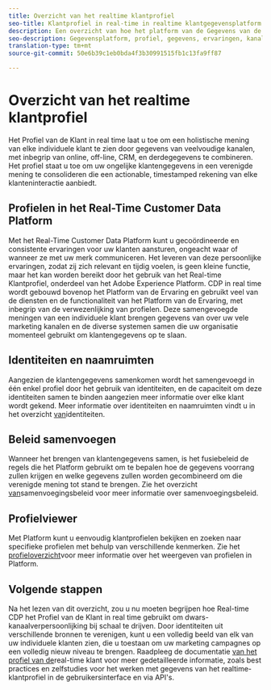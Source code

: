 ```yaml
---
title: Overzicht van het realtime klantprofiel
seo-title: Klantprofiel in real-time in realtime klantgegevensplatform
description: Een overzicht van hoe het platform van de Gegevens van de Klant in real time u toelaat om gecoördineerde, verenigbare, relevante ervaringen voor uw klanten te drijven gebruikend de Profielen van de Klant in real time.
seo-description: Gegevensplatform, profiel, gegevens, ervaringen, kanalen voor klanten in realtime
translation-type: tm+mt
source-git-commit: 50e6b39c1eb0bda4f3b30991515fb1c13fa9ff87

---
```



# Overzicht van het realtime klantprofiel

Het Profiel van de Klant in real time laat u toe om een holistische mening van elke individuele klant te zien door gegevens van veelvoudige kanalen, met inbegrip van online, off-line, CRM, en derdegegevens te combineren. Het profiel staat u toe om uw ongelijke klantengegevens in een verenigde mening te consolideren die een actionable, timestamped rekening van elke klanteninteractie aanbiedt.

## Profielen in het Real-Time Customer Data Platform

Met het Real-Time Customer Data Platform kunt u gecoördineerde en consistente ervaringen voor uw klanten aansturen, ongeacht waar of wanneer ze met uw merk communiceren. Het leveren van deze persoonlijke ervaringen, zodat zij zich relevant en tijdig voelen, is geen kleine functie, maar het kan worden bereikt door het gebruik van het Real-time Klantprofiel, onderdeel van het Adobe Experience Platform. CDP in real time wordt gebouwd bovenop het Platform van de Ervaring en gebruikt veel van de diensten en de functionaliteit van het Platform van de Ervaring, met inbegrip van de verwezenlijking van profielen. Deze samengevoegde meningen van een individuele klant brengen gegevens van over uw vele marketing kanalen en de diverse systemen samen die uw organisatie momenteel gebruikt om klantengegevens op te slaan.

## Identiteiten en naamruimten

Aangezien de klantengegevens samenkomen wordt het samengevoegd in één enkel profiel door het gebruik van identiteiten, en de capaciteit om deze identiteiten samen te binden aangezien meer informatie over elke klant wordt gekend. Meer informatie over identiteiten en naamruimten vindt u in het overzicht [van](/help/rtcdp/profile/identities-overview.md)identiteiten.

## Beleid samenvoegen

Wanneer het brengen van klantengegevens samen, is het fusiebeleid de regels die het Platform gebruikt om te bepalen hoe de gegevens voorrang zullen krijgen en welke gegevens zullen worden gecombineerd om die verenigde mening tot stand te brengen. Zie het overzicht [van](/help/rtcdp/profile/merge-policies.md)samenvoegingsbeleid voor meer informatie over samenvoegingsbeleid.

## Profielviewer

Met Platform kunt u eenvoudig klantprofielen bekijken en zoeken naar specifieke profielen met behulp van verschillende kenmerken. Zie het [profieloverzicht](/help/rtcdp/profile/profile-viewer.md)voor meer informatie over het weergeven van profielen in Platform.

## Volgende stappen

Na het lezen van dit overzicht, zou u nu moeten begrijpen hoe Real-time CDP het Profiel van de Klant in real time gebruikt om dwars-kanaalverpersoonlijking bij schaal te drijven. Door identiteiten uit verschillende bronnen te verenigen, kunt u een volledig beeld van elk van uw individuele klanten zien, die u toestaan om uw marketing campagnes op een volledig nieuw niveau te brengen. Raadpleeg de documentatie [van het profiel van de](../../profile/home.md)real-time klant voor meer gedetailleerde informatie, zoals best practices en zelfstudies voor het werken met gegevens van het realtime-klantprofiel in de gebruikersinterface en via API&#39;s.